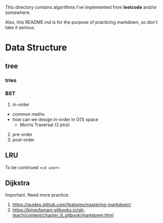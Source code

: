This directory contains algorithms I've implemented from **leetcode** and/or somewhere.

Also, this README.md is for the purpose of practicing markdown, so don't take it serious.

# Data Structure
## tree
### tries
### BST
1. in-order
- common metho
- how can we design in-order in O(1) space
	- Morris Traversal (2 ptrs)

2. pre-order
3. post-order

## LRU
To be continued
`<cd user>`

## Dijkstra
Important.  Need more practice.

1. https://guides.github.com/features/mastering-markdown/
2. https://kingofamani.gitbooks.io/git-teach/content/chapter_6_gitbook/markdown.html